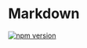 # Markdown

[![npm version](https://badge.fury.io/js/%40fivethree%2Fbilly-plugin-markdown.svg)](https://www.npmjs.com/@fivethree/billy-plugin-markdown)